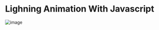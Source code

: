 # <span align="center">Lighning Animation With Javascript</span>

<span align="center">![image](https://user-images.githubusercontent.com/126409186/229159862-13dad8bc-20df-4339-9b90-31c76f74bad7.png)</span>
